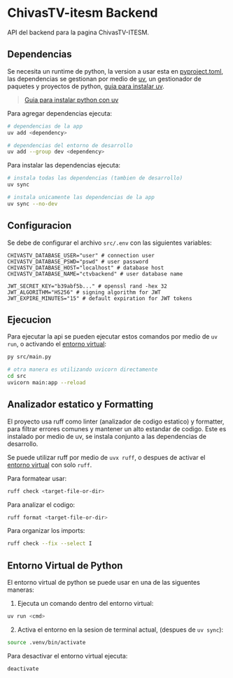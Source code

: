 # ChivasTV-itesm Backend

API del backend para la pagina ChivasTV-ITESM.

## Dependencias

Se necesita un runtime de python, la version a usar esta en
[pyproject.toml](pyproject.toml), las dependencias se gestionan por medio de
[uv](https://docs.astral.sh/uv), un gestionador de paquetes y proyectos de
python, [guia para instalar
uv](https://docs.astral.sh/uv/getting-started/installation/).

> [Guia para instalar python con
> uv](https://docs.astral.sh/uv/guides/install-python/)

Para agregar dependencias ejecuta:

```bash
# dependencias de la app
uv add <dependency>

# dependencias del entorno de desarrollo
uv add --group dev <dependency>
```

Para instalar las dependencias ejecuta:

```bash
# instala todas las dependencias (tambien de desarrollo)
uv sync

# instala unicamente las dependencias de la app
uv sync --no-dev
```

## Configuracion

Se debe de configurar el archivo `src/.env` con las siguientes variables:

```env
CHIVASTV_DATABASE_USER="user" # connection user
CHIVASTV_DATABASE_PSWD="pswd" # user password
CHIVASTV_DATABASE_HOST="localhost" # database host
CHIVASTV_DATABASE_NAME="ctvbackend" # user database name

JWT_SECRET_KEY="b39abf5b..." # openssl rand -hex 32
JWT_ALGORITHM="HS256" # signing algorithm for JWT
JWT_EXPIRE_MINUTES="15" # default expiration for JWT tokens
```

## Ejecucion

Para ejecutar la api se pueden ejecutar estos comandos por medio de `uv run`, o
activando el [entorno virtual](#entorno-virtual-de-python):

```bash
py src/main.py

# otra manera es utilizando uvicorn directamente
cd src
uvicorn main:app --reload
```

## Analizador estatico y Formatting

El proyecto usa ruff como linter (analizador de codigo estatico) y formatter,
para filtrar errores comunes y mantener un alto estandar de codigo. Este es
instalado por medio de uv, se instala conjunto a las dependencias de
desarrollo.

Se puede utilizar ruff por medio de `uvx ruff`, o despues de activar el
[entorno virtual](#entorno-virtual-de-python) con solo `ruff`.

Para formatear usar:

```bash
ruff check <target-file-or-dir>
```

Para analizar el codigo:

```bash
ruff format <target-file-or-dir>
```

Para organizar los imports:

```bash
ruff check --fix --select I
```

## Entorno Virtual de Python

El entorno virtual de python se puede usar en una de las siguentes maneras:

1. Ejecuta un comando dentro del entorno virtual:

```bash
uv run <cmd>
```

2. Activa el entorno en la sesion de terminal actual, (despues de `uv sync`):

```bash
source .venv/bin/activate
```

Para desactivar el entorno virtual ejecuta:

```bash
deactivate
```
